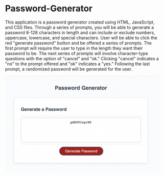 # Password-Generator
This application is a password generator created using HTML, JavaScript, and CSS files.
Through a series of prompts, you will be able to generate a password 8-128 characters in length and can include or exclude numbers, uppercase, lowercase, and special characters.
User will be able to click the red "generate password" button and be offered a series of prompts.
The first prompt will require the user to type in the length they want their password to be.
The next series of prompts will involve character-type questions with the option of "cancel" and "ok."
Clicking "cancel" indicates a "no" to the prompt offered and "ok" indicates a "yes."
Following the last prompt, a randomized password will be generated for the user.

![demo image of password generator](./assets/Password-Generator.png)